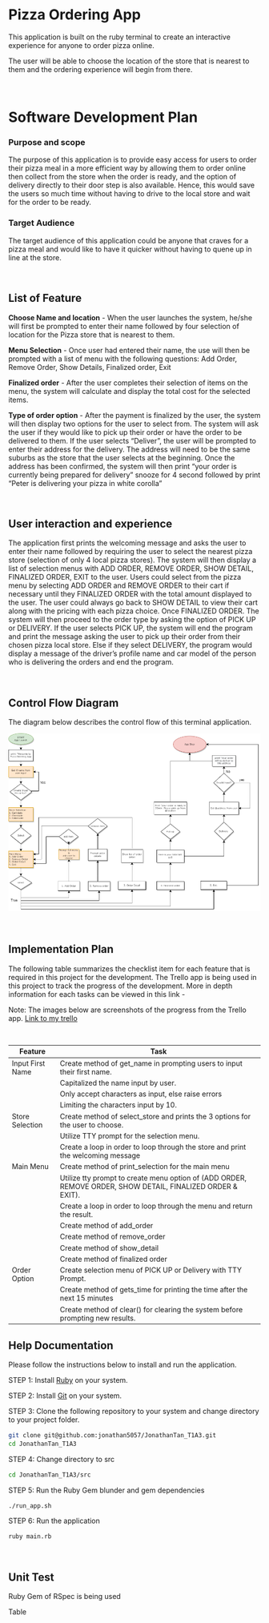 # Pizza Ordering App
This application is built on the ruby terminal to create an interactive experience for anyone to order pizza online.

The user will be able to choose the location of the store that is nearest to them and the ordering experience will begin from there.

<br>

# Software Development Plan
### Purpose and scope 
The purpose of this application is to provide easy access for users to order their pizza meal in a more efficient way by allowing them to order online then collect from the store when the order is ready, and the option of delivery directly to their door step is also available. Hence, this would save the users so much time without having to drive to the local store and wait for the order to be ready.

### Target Audience
The target audience of this application could be anyone that craves for a pizza meal and would like to have it quicker without having to quene up in line at the store.  

<br>

## List of Feature 

**Choose Name and location** - When the user launches the system, he/she will first be prompted to enter their name followed by four selection of location for the Pizza store that is nearest to them. 

**Menu Selection** - Once user had entered their name, the use will then be prompted with a list of menu with the following questions: Add Order, Remove Order, Show Details, Finalized order, Exit 

**Finalized order** - After the user completes their selection of items on the menu, the system will calculate and display the total cost for the selected items.

**Type of order option** - After the payment is finalized by the user, the system will then display two options for the user to select from. The system will ask the user if they would like to pick up their order or have the order to be delivered to them. If the user selects “Deliver”, the user will be prompted to enter their address for the delivery. The address will need to be the same suburbs as the store that the user selects at the beginning. Once the address has been confirmed, the system will then print “your order is currently being prepared for delivery” snooze for 4 second followed by print “Peter is delivering your pizza in white corolla”

<br>

## User interaction and experience
The application first prints the welcoming message and asks the user to enter their name followed by requiring the user to select the nearest pizza store (selection of only 4 local pizza stores). The system will then display a list of selection menus with ADD ORDER, REMOVE ORDER, SHOW DETAIL, FINALIZED ORDER, EXIT to the user. Users could select from the pizza menu by selecting ADD ORDER and REMOVE ORDER to their cart if necessary until they FINALIZED ORDER with the total amount displayed to the user. The user could always go back to SHOW DETAIL to view their cart along with the pricing with each pizza choice. Once FINALIZED ORDER. The system will then proceed to the order type by asking the option of PICK UP or DELIVERY. If the user selects PICK UP, the system will end the program and print the message asking the user to pick up their order from their chosen pizza local store. Else if they select DELIVERY, the program would display a message of the driver’s profile name and car model of the person who is delivering the orders and end the program.

<br>

## Control Flow Diagram
The diagram below describes the control flow of this terminal application.

![Control flow diagram](./docs/Control_Flow_diagram.png)

<br>

## Implementation Plan
The following table summarizes the checklist item for each feature that is required in this project for the development. The Trello app is being used in this project to track the progress of the development. More in depth information for each tasks can be viewed in this link - 

Note: The images below are screenshots of the progress from the Trello app. [Link to my trello](https://trello.com/invite/b/sQgYue4C/c07be3b9f6c85e8646639e15e377ba82/jonathantant1a3) 

<br>

| Feature             | Task                                                                                                          |
| ------------------- | ------------------------------------------------------------------------------------------------------------- |
| Input First Name    | Create method of get_name in prompting users to input their first name.                                       |
|                     | Capitalized the name input by user.                                                                           |
|                     | Only accept characters as input, else raise errors                                                            |
|                     | Limiting the characters input by 10.                                                                          |
| Store Selection     | Create method of select_store and prints the 3 options for the user to choose.                                |
|                     | Utilize TTY prompt for the selection menu.                                                                    |
|                     | Create a loop in order to loop through the store and print the welcoming message                              |
| Main Menu           | Create method of print_selection for the main menu                                                            |
|                     | Utilize tty prompt to create menu option of (ADD ORDER, REMOVE ORDER, SHOW DETAIL, FINALIZED ORDER & EXIT).   |
|                     | Create a loop in order to loop through the menu and return the result.                                        |
|                     | Create method of add_order                                                                                    |
|                     | Create method of remove_order                                                                                 |
|                     | Create method of show_detail                                                                                  |
|                     | Create method of finalized order                                                                              |
| Order Option        | Create selection menu of PICK UP or Delivery with TTY Prompt.                                                 |
|                     | Create method of gets_time for printing the time after the next 15 minutes                                    |
|                     | Create method of clear() for clearing the system before prompting new results.                                |




## Help Documentation
Please follow the instructions below to install and run the application.

STEP 1: Install [Ruby](https://www.ruby-lang.org/en/documentation/installation/) on your system.

STEP 2: Install [Git](https://git-scm.com/downloads) on your system.

STEP 3: Clone the following repository to your system and change directory to your project folder.

```bash
git clone git@github.com:jonathan5057/JonathanTan_T1A3.git
cd JonathanTan_T1A3
```

STEP 4: Change directory to src

```bash
cd JonathanTan_T1A3/src
```

STEP 5: Run the Ruby Gem blunder and gem dependencies

```bash
./run_app.sh
```

STEP 6: Run the application

```bash
ruby main.rb
```

<br>

## Unit Test
Ruby Gem of RSpec is being used 

Table

